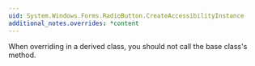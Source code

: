 ```yaml
---
uid: System.Windows.Forms.RadioButton.CreateAccessibilityInstance
additional_notes.overrides: *content
---
```


<p>When overriding <xref href="System.Windows.Forms.RadioButton.CreateAccessibilityInstance"></xref> in a derived class, you should not call the base class's <xref href="System.Windows.Forms.RadioButton.CreateAccessibilityInstance"></xref> method.</p>


